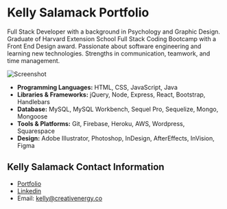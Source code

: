 # Kelly Salamack Portfolio
Full Stack Developer with a background in Psychology and Graphic Design. Graduate of Harvard Extension School Full Stack Coding Bootcamp with a Front End Design award. Passionate about software engineering and learning new technologies. Strengths in communication, teamwork, and time management.

![Screenshot](/images/screenshot.png)

* **Programming Languages:** HTML, CSS, JavaScript, Java
* **Libraries & Frameworks:** jQuery, Node, Express, React, Bootstrap, Handlebars
* **Database:** MySQL, MySQL Workbench, Sequel Pro, Sequelize, Mongo, Mongoose
* **Tools & Platforms:** Git, Firebase, Heroku, AWS, Wordpress, Squarespace
* **Design:** Adobe Illustrator, Photoshop, InDesign, AfterEffects, InVision, Figma

## Kelly Salamack Contact Information

* [Portfolio](www.kellysalamack.com)
* [Linkedin](https://www.linkedin.com/in/kelly-salamack/)
* Email: kelly@creativenergy.co

